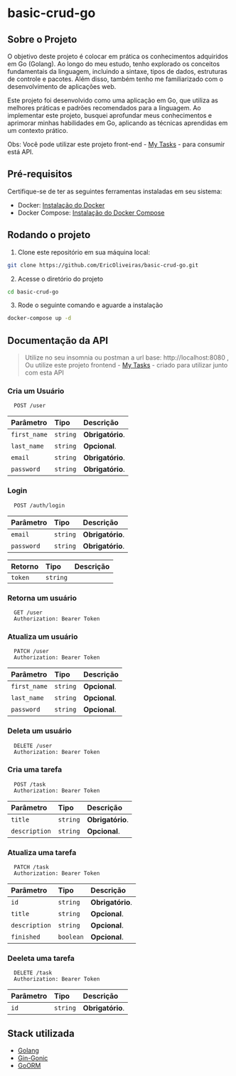 # basic-crud-go

## Sobre o Projeto

O objetivo deste projeto é colocar em prática os conhecimentos adquiridos em Go (Golang). Ao longo do meu estudo, tenho explorado os conceitos fundamentais da linguagem, incluindo a sintaxe, tipos de dados, estruturas de controle e pacotes. Além disso, também tenho me familiarizado com o desenvolvimento de aplicações web.

Este projeto foi desenvolvido como uma aplicação em Go, que utiliza as melhores práticas e padrões recomendados para a linguagem. Ao implementar este projeto, busquei aprofundar meus conhecimentos e aprimorar minhas habilidades em Go, aplicando as técnicas aprendidas em um contexto prático.

Obs: Você pode utilizar este projeto front-end - [My Tasks](https://github.com/EricOliveiras/my-tasks) - para consumir está API.


## Pré-requisitos

Certifique-se de ter as seguintes ferramentas instaladas em seu sistema:

- Docker: [Instalação do Docker](https://docs.docker.com/get-docker/)
- Docker Compose: [Instalação do Docker Compose ](https://docs.docker.com/compose/)

## Rodando o projeto

1. Clone este repositório em sua máquina local:

```bash
git clone https://github.com/EricOliveiras/basic-crud-go.git
```

2. Acesse o diretório do projeto

```bash
cd basic-crud-go
```

3. Rode o seguinte comando e aguarde a instalação

```bash
docker-compose up -d
```

## Documentação da API

> Utilize no seu insomnia ou postman a url base: http://localhost:8080
> , Ou utilize este projeto frontend - [My Tasks](https://github.com/EricOliveiras/my-tasks) - criado para utilizar junto com esta API

### Cria um Usuário

```http
  POST /user
```

| Parâmetro    | Tipo     | Descrição        |
| :----------- | :------- | :--------------- |
| `first_name` | `string` | **Obrigatório**. |
| `last_name`  | `string` | **Opcional**.    |
| `email`      | `string` | **Obrigatório**. |
| `password`   | `string` | **Obrigatório**. |

### Login

```http
  POST /auth/login
```

| Parâmetro  | Tipo     | Descrição        |
| :--------- | :------- | :--------------- |
| `email`    | `string` | **Obrigatório**. |
| `password` | `string` | **Obrigatório**. |

| Retorno | Tipo     | Descrição |
| :------ | :------- | :-------- |
| `token` | `string` |

### Retorna um usuário

```http
  GET /user
  Authorization: Bearer Token
```

### Atualiza um usuário

```http
  PATCH /user
  Authorization: Bearer Token
```

| Parâmetro    | Tipo     | Descrição     |
| :----------- | :------- | :------------ |
| `first_name` | `string` | **Opcional**. |
| `last_name`  | `string` | **Opcional**. |
| `password`   | `string` | **Opcional**. |

### Deleta um usuário

```http
  DELETE /user
  Authorization: Bearer Token
```

### Cria uma tarefa

```http
  POST /task
  Authorization: Bearer Token
```

| Parâmetro     | Tipo     | Descrição        |
| :------------ | :------- | :--------------- |
| `title`       | `string` | **Obrigatório**. |
| `description` | `string` | **Opcional**.    |

### Atualiza uma tarefa

```http
  PATCH /task
  Authorization: Bearer Token
```

| Parâmetro     | Tipo      | Descrição        |
| :------------ | :-------- | :--------------- |
| `id`          | `string`  | **Obrigatório**. |
| `title`       | `string`  | **Opcional**.    |
| `description` | `string`  | **Opcional**.    |
| `finished`    | `boolean` | **Opcional**.    |

### Deeleta uma tarefa

```http
  DELETE /task
  Authorization: Bearer Token
```

| Parâmetro | Tipo     | Descrição        |
| :-------- | :------- | :--------------- |
| `id`      | `string` | **Obrigatório**. |

## Stack utilizada

- [Golang](https://go.dev/)
- [Gin-Gonic](https://gin-gonic.com/)
- [GoORM](https://gorm.io/)
